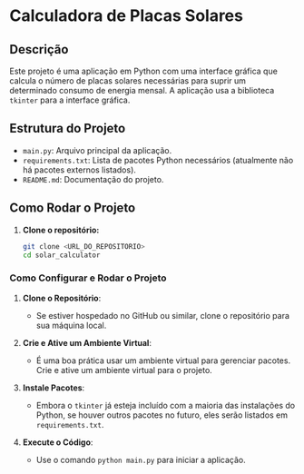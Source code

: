 # Calculadora de Placas Solares

## Descrição

Este projeto é uma aplicação em Python com uma interface gráfica que calcula o número de placas solares necessárias para suprir um determinado consumo de energia mensal. A aplicação usa a biblioteca `tkinter` para a interface gráfica.

## Estrutura do Projeto

- `main.py`: Arquivo principal da aplicação.
- `requirements.txt`: Lista de pacotes Python necessários (atualmente não há pacotes externos listados).
- `README.md`: Documentação do projeto.

## Como Rodar o Projeto

1. **Clone o repositório:**

   ```bash
   git clone <URL_DO_REPOSITORIO>
   cd solar_calculator

### Como Configurar e Rodar o Projeto

1. **Clone o Repositório**:
   - Se estiver hospedado no GitHub ou similar, clone o repositório para sua máquina local.

2. **Crie e Ative um Ambiente Virtual**:
   - É uma boa prática usar um ambiente virtual para gerenciar pacotes. Crie e ative um ambiente virtual para o projeto.

3. **Instale Pacotes**:
   - Embora o `tkinter` já esteja incluído com a maioria das instalações do Python, se houver outros pacotes no futuro, eles serão listados em `requirements.txt`.

4. **Execute o Código**:
   - Use o comando `python main.py` para iniciar a aplicação.
